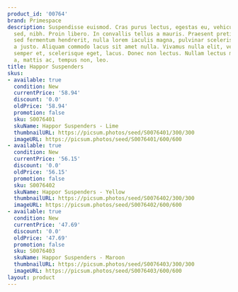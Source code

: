 ```yaml
---
product_id: '00764'
brand: Primespace
description: Suspendisse euismod. Cras purus lectus, egestas eu, vehicula at, imperdiet
  sed, nibh. Proin libero. In convallis tellus a mauris. Praesent pretium, mauris
  sed fermentum hendrerit, nulla lorem iaculis magna, pulvinar scelerisque urna tellus
  a justo. Aliquam commodo lacus sit amet nulla. Vivamus nulla elit, vestibulum eget,
  semper et, scelerisque eget, lacus. Donec non lectus. Nullam lectus mauris, luctus
  a, mattis ac, tempus non, leo.
title: Happor Suspenders
skus:
- available: true
  condition: New
  currentPrice: '58.94'
  discount: '0.0'
  oldPrice: '58.94'
  promotion: false
  sku: S0076401
  skuName: Happor Suspenders - Lime
  thumbnailURL: https://picsum.photos/seed/S0076401/300/300
  imageURL: https://picsum.photos/seed/S0076401/600/600
- available: true
  condition: New
  currentPrice: '56.15'
  discount: '0.0'
  oldPrice: '56.15'
  promotion: false
  sku: S0076402
  skuName: Happor Suspenders - Yellow
  thumbnailURL: https://picsum.photos/seed/S0076402/300/300
  imageURL: https://picsum.photos/seed/S0076402/600/600
- available: true
  condition: New
  currentPrice: '47.69'
  discount: '0.0'
  oldPrice: '47.69'
  promotion: false
  sku: S0076403
  skuName: Happor Suspenders - Maroon
  thumbnailURL: https://picsum.photos/seed/S0076403/300/300
  imageURL: https://picsum.photos/seed/S0076403/600/600
layout: product
---
```


